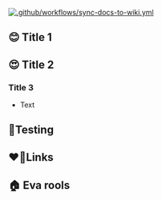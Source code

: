 [![.github/workflows/sync-docs-to-wiki.yml](https://github.com/ccoceraperez/ai-playground/actions/workflows/sync-docs-to-wiki.yml/badge.svg?branch=main)](https://github.com/ccoceraperez/ai-playground/actions/workflows/sync-docs-to-wiki.yml)
## 😊 Title 1
## 😍 Title 2
### Title 3
- Text
## 🧪Testing
## ❤🧷Links
## 🏠 Eva rools

